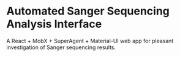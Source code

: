 # Automated Sanger Sequencing Analysis Interface

A React + MobX + SuperAgent + Material-UI web app for pleasant investigation of Sanger sequencing results.
